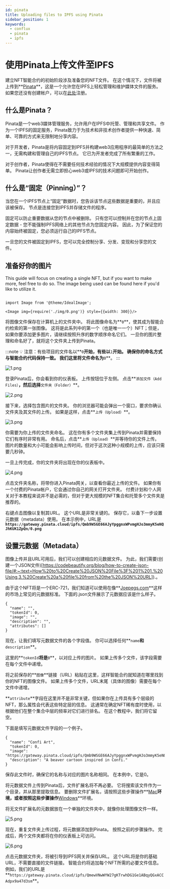 ```yaml
---
id: pinata
title: Uploading files to IPFS using Pinata
sidebar_position: 1
keywords:
  - conflux
  - pinata
  - ipfs
---
```


# 使用Pinata上传文件至IPFS

建立NFT智能合约的初始阶段涉及准备您的NFT文件。 在这个情况下，文件将被上传到**[Pinata](https://www.pinata.cloud/)**，这是一个允许您在IPFS上轻松管理和维护媒体文件的服务。 如果您还没有创建帐户，可以在[此处](https://t.sidekickopen86.com/Ctc/RJ+23284/d2q6Hj04/Jk82-6q7W5BW0B06lZ3kSN7N8wZqXqbPzW3TCKPf589Q6FW4CMm433Rb7jyW5KKmWM4jVWNSW1f4SqZ71c-GSW9j-gR-80Z4v9W3K4DpB1nb46WW1CMpy61tWQ0DN3tmTqJq-Wf5W31LKxg3_czldN84Hg68NYPpZW4cZKff1fgZnmW2cBYL08gsKw0W65_dds31pzQFVs9Cdk6Tv5lDW7rrBjl8gNbVJN6Z5JYxhfDJLW4MgBMz7S_jFzf743mLY04)注册。

## 什么是Pinata？

Pinata是一个web3媒体管理服务，允许用户在IPFS中托管、管理和共享文件。 作为一个IPFS的固定服务，Pinata致力于为技术和非技术创作者提供一种快速、简单、可靠的方式来无限制地分享内容。

对于开发者，Pinata是将内容固定到IPFS并构建web3应用程序的最简单的方法之一，无需构建和管理自己的IPFS节点。 它已为开发者完成了所有繁重的工作。

对于创作者，Pinata使得在不需要任何技术经验的情况下大规模提供内容变得简单。 Pinata让创作者无需立即担心web3或IPFS的技术问题即可开始创作。

## 什么是“固定（Pinning）”？

当您在一个IPFS节点上“固定”数据时，您告诉该节点这些数据是重要的，并且应该被保存。 节点是连接您到IPFS并存储文件的程序。

固定可以防止重要数据从您的节点中被删除。 只有您可以控制并在您的节点上固定数据 - 您不能强制IPFS网络上的其他节点为您固定内容。 因此，为了保证您的内容始终被固定，您必须运行自己的IPFS节点。

一旦您的文件被固定到IPFS，您可以完全控制分享、分发、变现和分享您的文件。

## 准备好你的图片

This guide will focus on creating a single NFT, but if you want to make more, feel free to do so. The image being used can be found here if you'd like to utilize it.

```mdx-code-block

import Image from '@theme/IdealImage';

<Image img={require('./img/0.png')} style={{width: 300}}/>

```

将图像文件保存在计算机上的文件夹中。 将此图像命名为**`0`**，使其成为智能合约检索的第一张图像。 这将是此系列中的第一个（也是唯一一个）NFT；但是，如果你要添加更多图片，请继续按照升序的数字顺序命名它们。 一旦你的图片整理和命名好了，就将这个文件夹上传到Pinata。

:::note
💡 注意：有些项目的文件名以**`0`**开始，有些以**`1`**开始。 确保你的命名方式与智能合约代码保持一致。 我们这里将文件命名为**`0`**。
:::

![1.png](./img/1.png)

登录Pinata后，你会看到你的仪表板。 上传按钮位于左侧。 点击**`添加文件（Add Files）`**，然后选择**`文件夹（Folder）`**。

![2.png](./img/2.png)

接下来，选择包含图片的文件夹。 你的浏览器可能会弹出一个窗口，要求你确认文件夹及其文件的上传。 如果是这样，点击**`上传（Upload）`**。

![3.png](./img/3.png)

你需要为你上传的文件夹命名。 这在你有多个文件夹集上传到Pinata并需要保持它们有序时非常有用。 命名后，点击**`上传（Upload）`**并等待你的文件上传。 图片的数量和大小可能会影响上传时间，但对于这次这种小规模的上传，应该只需要几秒钟。

一旦上传完成，你的文件夹将出现在你的仪表板中。

![4.png](./img/4.png)

点击文件夹名称，将带你进入Pinata网关，以查看你最近上传的文件。 如果你有一个付费的Pinata帐户，它会通过你自己的网关打开文件夹。 付费计划和个人网关对于本教程来说并不是必需的，但对于更大规模的NFT集合和托管多个文件夹是推荐的。

右键点击图像以复制其URL。 这个URL是非常关键的。 保存它，以备下一步设置元数据（metadata）使用。 在本示例中，URL是 **`https://gateway.pinata.cloud/ipfs/Qmb9WSGE66AJyYpggnxWPvmgHJo3mmyK5eNQJhKUK1ZpQn/0.png`**

## 设置元数据（Metadata）

图像上传并且URL可用后，我们可以创建相应的元数据文件。 为此，我们需要(创建一个JSON文件)[https://codebeautify.org/blog/how-to-create-json-file/#:~:text=How%20to%20Create%20JSON%20File%3F%201%201.%20Using,3.%20Create%20a%20file%20from%20the%20JSON%20URL]).。

由于这个NFT将是一个ERC-721，我们知道可以使用在像**[Joepegs.com](https://joepegs.com/)**这样的市场上常见的元数据标准。 下面的.json文件展示了元数据应该是什么样子。

```
{
  "name": "",
  "tokenId": 0,
  "image": "",
  "description": "",
  "attributes": []
}
```

现在，让我们填写元数据文件的各个字段值。 你可以选择任何**`name`**和**`description`**。

这里的**`tokenId`**将是**`0`**，以对应上传的图片。 如果上传多个文件，该字段需要在每个文件中递增。

将之前保存的**`图像`**链接（URL）粘贴在这里，这样智能合约就知道在哪里找到你的NFT的图像文件。 如果上传多个文件，URL末尾（具体的图像）需要在每个文件中递增。

**`attribute`**字段在这里并不是非常关键，但如果你在上传具有多个层级的NFT，那么属性会代表这些特定层的信息。 这通常在确定NFT稀有度时使用，以根据他们在整个集合中层的频率对它们进行排名。 在这个教程中，我们将它留空。

下面是填写元数据文件字段的一个例子。

```
{
  "name": "Confi Art",
  "tokenId": 0,
  "image": "https://gateway.pinata.cloud/ipfs/Qmb9WSGE66AJyYpggnxWPvmgHJo3mmyK5eNQJhKUK1ZpQn/0.png",
  "description": "A beaver cartoon inspired in Confi."
}
```

保存此文件时，确保它的名称与对应的图片名称相同。 在本例中，它是0。

将元数据文件上传到Pinata后，文件扩展名将不再必要。 它将搜索该文件作为一个目录，并从那里提取信息。 要删除文件扩展名，请按照这些步骤操作**[Mac](https://support.apple.com/guide/mac-help/show-or-hide-filename-extensions-on-mac-mchlp2304/mac)**环境，或者按照这些步骤操作**[Windows](https://www.techwalla.com/articles/how-to-remove-file-extensions)**环境。

将无文件扩展名的元数据放在一个单独的文件夹中，就像你处理图像文件一样。

![5.png](./img/5.png)

现在，重复文件夹上传过程，将元数据添加到Pinata。 按照之前的步骤操作。 完成后，两个文件夹都将在你的仪表板上可访问。

![6.png](./img/6.png)

点击元数据文件夹，将被引导到IPFS网关并保存URL。 这个URL将是你的基础URL，不需要直接的文件链接。 智能合约将追加每个NFT所需的必要文件信息。 例如，我们的URL是**`https://gateway.pinata.cloud/ipfs/QmewVNwWYW27gKTrwhDG1Ge1ABqyQGxACCAdpx9a47d3sm`**。
